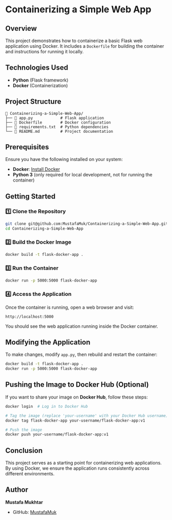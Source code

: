 # Containerizing a Simple Web App

## Overview
This project demonstrates how to containerize a basic Flask web application using Docker. It includes a `Dockerfile` for building the container and instructions for running it locally.

## Technologies Used
- **Python** (Flask framework)
- **Docker** (Containerization)

## Project Structure
```
📂 Containerizing-a-Simple-Web-App/
├── 📄 app.py            # Flask application
├── 📄 Dockerfile        # Docker configuration
├── 📄 requirements.txt  # Python dependencies
└── 📄 README.md         # Project documentation
```

## Prerequisites
Ensure you have the following installed on your system:
- **Docker**: [Install Docker](https://docs.docker.com/get-docker/)
- **Python 3** (only required for local development, not for running the container)

## Getting Started
### 1️⃣ Clone the Repository
```bash
git clone git@github.com:MustafaMuk/Containerizing-a-Simple-Web-App.git
cd Containerizing-a-Simple-Web-App
```

### 2️⃣ Build the Docker Image
```bash
docker build -t flask-docker-app .
```

### 3️⃣ Run the Container
```bash
docker run -p 5000:5000 flask-docker-app
```

### 4️⃣ Access the Application
Once the container is running, open a web browser and visit:
```
http://localhost:5000
```
You should see the web application running inside the Docker container.

## Modifying the Application
To make changes, modify `app.py`, then rebuild and restart the container:
```bash
docker build -t flask-docker-app .
docker run -p 5000:5000 flask-docker-app
```

## Pushing the Image to Docker Hub (Optional)
If you want to share your image on **Docker Hub**, follow these steps:
```bash
docker login  # Log in to Docker Hub

# Tag the image (replace 'your-username' with your Docker Hub username)
docker tag flask-docker-app your-username/flask-docker-app:v1

# Push the image
docker push your-username/flask-docker-app:v1
```

## Conclusion
This project serves as a starting point for containerizing web applications. By using Docker, we ensure the application runs consistently across different environments.

## Author
**Mustafa Mukhtar**
- GitHub: [MustafaMuk](https://github.com/MustafaMuk)

